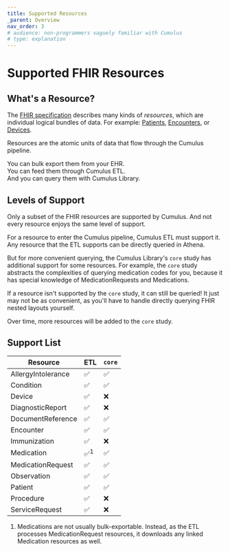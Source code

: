 ```yaml
---
title: Supported Resources
_parent: Overview
nav_order: 3
# audience: non-programmers vaguely familiar with Cumulus
# type: explanation
---
```


# Supported FHIR Resources

## What's a Resource?

The [FHIR specification](https://www.hl7.org/fhir/R4/) describes many kinds of _resources_,
which are individual logical bundles of data.
For example: [Patients](https://www.hl7.org/fhir/R4/patient.html),
[Encounters](https://www.hl7.org/fhir/R4/encounter.html),
or [Devices](https://www.hl7.org/fhir/R4/device.html).

Resources are the atomic units of data that flow through the Cumulus pipeline.

You can bulk export them from your EHR.<br/>
You can feed them through Cumulus ETL.<br/>
And you can query them with Cumulus Library.

## Levels of Support

Only a subset of the FHIR resources are supported by Cumulus.
And not every resource enjoys the same level of support.

For a resource to enter the Cumulus pipeline, Cumulus ETL must support it.
Any resource that the ETL supports can be directly queried in Athena. 

But for more convenient querying,
the Cumulus Library's `core` study has additional support for some resources.
For example, the `core` study abstracts the complexities of querying medication
codes for you, because it has special knowledge of MedicationRequests and
Medications.

If a resource isn't supported by the `core` study, it can still be queried!
It just may not be as convenient,
as you'll have to handle directly querying FHIR nested layouts yourself.

Over time, more resources will be added to the `core` study.

## Support List

| Resource           | ETL           | `core` |
|--------------------|---------------|--------|
| AllergyIntolerance | ✅             | ✅      |
| Condition          | ✅             | ✅      |
| Device             | ✅             | ❌      |
| DiagnosticReport   | ✅             | ❌      |
| DocumentReference  | ✅             | ✅      |
| Encounter          | ✅             | ✅      |
| Immunization       | ✅             | ❌      |
| Medication         | ✅<sup>1</sup> | ✅      |
| MedicationRequest  | ✅             | ✅      |
| Observation        | ✅             | ✅      |
| Patient            | ✅             | ✅      |
| Procedure          | ✅             | ❌      |
| ServiceRequest     | ✅             | ❌      |

1. Medications are not usually bulk-exportable.
Instead, as the ETL processes MedicationRequest resources,
it downloads any linked Medication resources as well.

